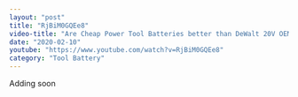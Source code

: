 ```yaml
---
layout: "post"
title: "RjBiM0GQEe8"
video-title: "Are Cheap Power Tool Batteries better than DeWalt 20V OEM Lithiums?  Let's find out!"
date: "2020-02-10"
youtube: "https://www.youtube.com/watch?v=RjBiM0GQEe8"
category: "Tool Battery"
---
```

<div class="space-y-1"><p class="text-gray-400">Adding soon</p></div>